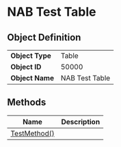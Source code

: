 # NAB Test Table

## Object Definition

| | |
| --- | --- |
| **Object Type** | Table |
| **Object ID** | 50000 |
| **Object Name** | NAB Test Table |

## Methods

| Name | Description |
|-----|------|
| [TestMethod()](test-method.md#test_method) | |
